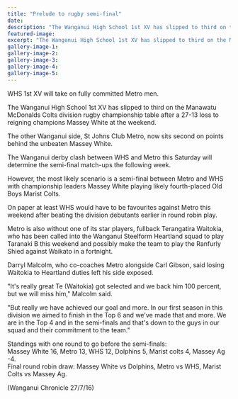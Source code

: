 ```yaml
---
title: "Prelude to rugby semi-final"
date: 
description: "The Wanganui High School 1st XV has slipped to third on the Manawatu McDonalds Colts division rugby championship table after a 27-13 loss to reigning champions Massey White at the weekend..."
featured-image: 
excerpt: "The Wanganui High School 1st XV has slipped to third on the Manawatu McDonalds Colts division rugby championship table after a 27-13 loss to reigning champions Massey White at the weekend."
gallery-image-1: 
gallery-image-2: 
gallery-image-3: 
gallery-image-4: 
gallery-image-5: 
---
```


<p>WHS 1st XV will take on fully committed Metro men.</p>
<p>The Wanganui High School 1st XV has slipped to third on the Manawatu McDonalds Colts division rugby championship table after a 27-13 loss to reigning champions Massey White at the weekend.</p>
<p>The other Wanganui side, St Johns Club Metro, now sits second on points behind the unbeaten Massey White.</p>
<p>The Wanganui derby clash between WHS and Metro this Saturday will determine the semi-final match-ups the following week.</p>
<p>However, the most likely scenario is a semi-final between Metro and WHS with championship leaders Massey White playing likely fourth-placed Old Boys Marist Colts.</p>
<p>On paper at least WHS would have to be favourites against Metro this weekend after beating the division debutants earlier in round robin play.</p>
<p>Metro is also without one of its star players, fullback Terangatira Waitokia, who has been called into the Wanganui Steelform Heartland squad to play Taranaki B this weekend and possibly make the team to play the Ranfurly Shied against Waikato in a fortnight.</p>
<p>Darryl Malcolm, who co-coaches Metro alongside Carl Gibson, said losing Waitokia to Heartland duties left his side exposed.</p>
<p>"It's really great Te (Waitokia) got selected and we back him 100 percent, but we will miss him," Malcolm said.</p>
<p>"But really we have achieved our goal and more. In our first season in this division we aimed to finish in the Top 6 and we've made that and more. We are in the Top 4 and in the semi-finals and that's down to the guys in our squad and their commitment to the team."</p>
<p>Standings with one round to go before the semi-finals:<br />Massey White 16, Metro 13, WHS 12, Dolphins 5, Marist colts 4, Massey Ag -4.<br />Final round robin draw: Massey White vs Dolphins, Metro vs WHS, Marist Colts vs Massey Ag.</p>
<p>(Wanganui Chronicle 27/7/16)</p>

